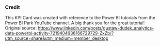 ### Credit
This KPI Card was created with reference to the Power BI tutorials from the Power BI Park YouTube channel. A big thank you for the great tutorial!
Original source: https://www.linkedin.com/posts/gustaw-dudek_analytics-data-powerbi-activity-7219404636166729729-ZxZb/?utm_source=share&utm_medium=member_desktop
